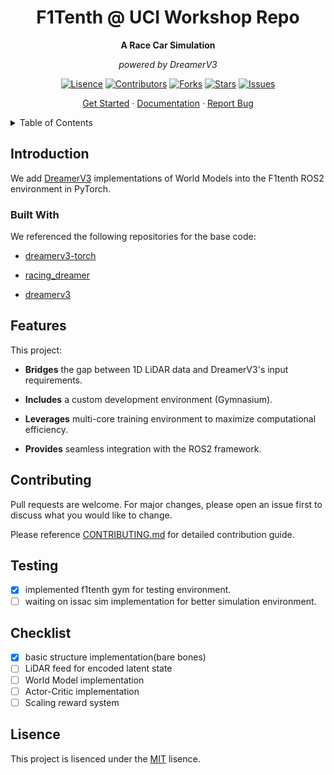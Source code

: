 <!-- Project Title and Subtitle -->

<div align="center">

# F1Tenth @ UCI Workshop Repo

**A Race Car Simulation**

*powered by DreamerV3*
</div>

<!-- Project Shields -->

<div align="center">

[![Lisence][lisence-shield]][lisence-url]
[![Contributors][contributors-shield]][issues-url]
[![Forks][forks-shield]][forks-url]
[![Stars][stars-shield]][stars-url]
[![Issues][issues-shield]][issues-url]

<a href="https://github.com/uci-f1tenth/uci_f1tenth_workshop/blob/main/CONTRIBUTING.md">Get Started</a>
&middot;
<a href="https://github.com/uci-f1tenth/UCI_race_stack/blob/main/docs/Development_Guide.pdf">Documentation</a>
&middot;
<a href="https://github.com/uci-f1tenth/uci_f1tenth_workshop/issues/new?template=issue.md">Report Bug</a>

</div>

<!-- Table of Contents -->

<details>
  <summary>Table of Contents</summary>
  <ol>
    <li>
      <a href="#introduction">Introduction</a>
      <ul>
        <li><a href="#built-with">Built With</a></li>
      </ul>
    </li>
    <li><a href="#features">Features</a></li>
    <li><a href="#contributing">Contributing</a></li>
    <li><a href="#testiing">Testing</a></li>
    <li><a href="#checklist">Checklist</a></li>
    <li><a href="#lisence">Lisence</a></li>
  </ol>
</details>

<!-- Contents -->

## Introduction

We add [DreamerV3](https://arxiv.org/abs/2301.04104) implementations of World Models into the F1tenth ROS2 environment in PyTorch.

### Built With

We referenced the following repositories for the base code:

- [dreamerv3-torch](https://github.com/NM512/dreamerv3-torch)

- [racing_dreamer](https://github.com/CPS-TUWien/racing_dreamer)

- [dreamerv3](https://github.com/danijar/dreamerv3)

## Features

This project:

- **Bridges** the gap between 1D LiDAR data and DreamerV3's input requirements.

- **Includes** a custom development environment (Gymnasium).

- **Leverages** multi-core training environment to maximize computational efficiency.

- **Provides** seamless integration with the ROS2 framework.

## Contributing

Pull requests are welcome. For major changes, please open an issue first
to discuss what you would like to change.

Please reference [CONTRIBUTING.md](CONTRIBUTING.md) for detailed contribution guide.

## Testing

- [x] implemented f1tenth gym for testing environment.
- [ ] waiting on issac sim implementation for better simulation environment.

## Checklist

- [x] basic structure implementation(bare bones)
- [ ] LiDAR feed for encoded latent state
- [ ] World Model implementation
- [ ] Actor-Critic implementation
- [ ] Scaling reward system

## Lisence

This project is lisenced under the [MIT](https://github.com/uci-f1tenth/UCI_race_stack?tab=MIT-1-ov-file) lisence. 

<!-- Link Definitions -->

[lisence-shield]: https://img.shields.io/github/license/uci-f1tenth/UCI_race_stack?style=plastic
[lisence-url]: https://github.com/uci-f1tenth/UCI_race_stack?tab=MIT-1-ov-file
[contributors-shield]: https://img.shields.io/github/contributors/uci-f1tenth/uci_f1tenth_workshop?style=plastic
[contributors-url]: https://github.com/uci-f1tenth/uci_f1tenth_workshop/graphs/contributors
[forks-shield]: https://img.shields.io/github/forks/uci-f1tenth/uci_f1tenth_workshop?style=plastic
[forks-url]: https://github.com/uci-f1tenth/uci_f1tenth_workshop/forks
[stars-shield]: https://img.shields.io/github/stars/uci-f1tenth/uci_f1tenth_workshop?style=plastic
[stars-url]: https://github.com/uci-f1tenth/uci_f1tenth_workshop/stars
[issues-shield]: https://img.shields.io/github/issues/uci-f1tenth/uci_f1tenth_workshop?style=plastic
[issues-url]: https://github.com/uci-f1tenth/uci_f1tenth_workshop/issues
